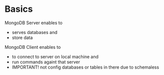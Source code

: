 # Basics

MongoDB Server enables to

- serves databases and
- store data

MongoDB Client enables to

- to connect to server on local machine and
- run commands againt that server
- IMPORTANT! not config databases or tables in there due to schemaless
